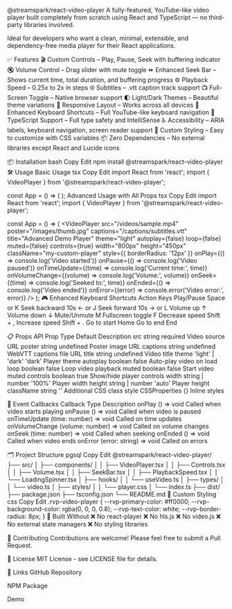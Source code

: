 @streamspark/react-video-player
A fully-featured, YouTube-like video player built completely from scratch using React and TypeScript — no third-party libraries involved.

Ideal for developers who want a clean, minimal, extensible, and dependency-free media player for their React applications.

✅ Features
🎬 Custom Controls – Play, Pause, Seek with buffering indicator
🔇 Volume Control – Drag slider with mute toggle
⏩ Enhanced Seek Bar – Shows current time, total duration, and buffering progress
⚙️ Playback Speed – 0.25x to 2x in steps
🌐 Subtitles – .vtt caption track support
📺 Full-Screen Toggle – Native browser support
🌓 Light/Dark Themes – Beautiful theme variations
📱 Responsive Layout – Works across all devices
🧠 Enhanced Keyboard Shortcuts – Full YouTube-like keyboard navigation
🎯 TypeScript Support – Full type safety and IntelliSense
♿ Accessibility – ARIA labels, keyboard navigation, screen reader support
🎨 Custom Styling – Easy to customize with CSS variables
📦 Zero Dependencies – No external libraries except React and Lucide icons

📦 Installation
bash
Copy
Edit
npm install @streamspark/react-video-player
🛠 Usage
Basic Usage
tsx
Copy
Edit
import React from 'react';
import { VideoPlayer } from '@streamspark/react-video-player';

const App = () => (
  <VideoPlayer
    src="/videos/sample.mp4"
    poster="/images/thumb.jpg"
    title="Demo Player"
    theme="dark"
  />
);
Advanced Usage with All Props
tsx
Copy
Edit
import React from 'react';
import { VideoPlayer } from '@streamspark/react-video-player';

const App = () => (
  <VideoPlayer
    src="/videos/sample.mp4"
    poster="/images/thumb.jpg"
    captions="/captions/subtitles.vtt"
    title="Advanced Demo Player"
    theme="light"
    autoplay={false}
    loop={false}
    muted={false}
    controls={true}
    width="800px"
    height="450px"
    className="my-custom-player"
    style={{ borderRadius: '12px' }}
    onPlay={() => console.log('Video started')}
    onPause={() => console.log('Video paused')}
    onTimeUpdate={(time) => console.log('Current time:', time)}
    onVolumeChange={(volume) => console.log('Volume:', volume)}
    onSeek={(time) => console.log('Seeked to:', time)}
    onEnded={() => console.log('Video ended')}
    onError={(error) => console.error('Video error:', error)}
  />
);
🎮 Enhanced Keyboard Shortcuts
Action	Keys
Play/Pause	Space or K
Seek backward 10s	← or J
Seek forward 10s	→ or L
Volume up	↑
Volume down	↓
Mute/Unmute	M
Fullscreen toggle	F
Decrease speed	Shift + ,
Increase speed	Shift + .
Go to start	Home
Go to end	End

📋 Props API
Prop	Type	Default	Description
src	string	required	Video source URL
poster	string	undefined	Poster image URL
captions	string	undefined	WebVTT captions file URL
title	string	undefined	Video title
theme	'light' | 'dark'	'dark'	Player theme
autoplay	boolean	false	Auto-play video on load
loop	boolean	false	Loop video playback
muted	boolean	false	Start video muted
controls	boolean	true	Show/hide player controls
width	string | number	'100%'	Player width
height	string | number	'auto'	Player height
className	string	''	Additional CSS class
style	CSSProperties	{}	Inline styles

🎯 Event Callbacks
Callback	Type	Description
onPlay	() => void	Called when video starts playing
onPause	() => void	Called when video is paused
onTimeUpdate	(time: number) => void	Called on time updates
onVolumeChange	(volume: number) => void	Called on volume changes
onSeek	(time: number) => void	Called when seeking
onEnded	() => void	Called when video ends
onError	(error: string) => void	Called on errors

🗂️ Project Structure
pgsql
Copy
Edit
@streamspark/react-video-player/
├── src/
│   ├── components/
│   │   ├── VideoPlayer.tsx
│   │   ├── Controls.tsx
│   │   ├── Volume.tsx
│   │   ├── SeekBar.tsx
│   │   ├── PlaybackSpeed.tsx
│   │   └── LoadingSpinner.tsx
│   ├── hooks/
│   │   └── useVideo.ts
│   ├── types/
│   │   └── video.ts
│   ├── styles/
│   │   └── player.css
│   └── index.ts
├── dist/
├── package.json
├── tsconfig.json
└── README.md
🎨 Custom Styling
css
Copy
Edit
.rvp-video-player {
  --rvp-primary-color: #ff0000;
  --rvp-background-color: rgba(0, 0, 0, 0.8);
  --rvp-text-color: white;
  --rvp-border-radius: 8px;
}
🧠 Built Without
❌ No react-player
❌ No hls.js
❌ No video.js
❌ No external state managers
❌ No styling libraries

🤝 Contributing
Contributions are welcome! Please feel free to submit a Pull Request.

📄 License
MIT License - see LICENSE file for details.

🔗 Links
GitHub Repository

NPM Package

Demo



